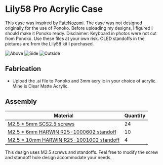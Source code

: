 # Lily58 Pro Acrylic Case

This case was inspired by [FateNozomi](https://github.com/FateNozomi). The case was not designed originally for the use of Ponoko. Before uploading my designs, I figured I should make it Ponoko ready.
 Disclaimer: Keyboard in photos were not cut from Ponoko. Use these files at your own risk. OLED standoffs in the pictures are from the Lily58 kit I purchased.

![Above](https://i.imgur.com/5u8Z2vP.jpg)
![Side](https://i.imgur.com/3TBSXVp.jpg)
![Outside](https://i.imgur.com/feSbqbO.jpg)

## Fabrication

- Upload the .ai file to Ponoko and 3mm acrylic in your choice of acrylic. Mine is Clear Matte Acrylic.

## Assembly

Material | Quantity
------------ | -------------
[M2.5 * 5mm SCS2.5 screws](https://www.amazon.com/gp/product/B01H2106US/ref=ppx_yo_dt_b_asin_title_o00_s00?ie=UTF8&th=1) | 24
[M2.5 * 6mm HARWIN R25-1000602 standoff](https://www.harwin.com/products/R25-1000602/) | 10
[M2.5 * 10mm HARWIN R25-1001002 standoff](https://www.harwin.com/products/R25-1001002/) | 4
This design uses M2.5 screws and standoffs. Feel free to modify the screw and standoff hole design accommodate your needs.
